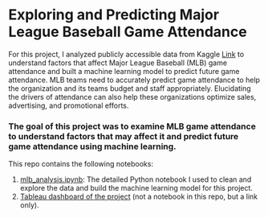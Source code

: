 # Exploring and Predicting Major League Baseball Game Attendance
For this project, I analyzed publicly accessible data from Kaggle [Link](https://www.kaggle.com/datasets/josephvm/mlb-game-data/data) to understand factors that affect Major League Baseball (MLB) game attendance and built a machine learning model to predict future game attendance. MLB teams need to accurately predict game attendance to help the organization and its teams budget and staff appropriately. Elucidating the drivers of attendance can also help these organizations optimize sales, advertising, and promotional efforts.

### The goal of this project was to examine MLB game attendance to understand factors that may affect it and predict future game attendance using machine learning.

This repo contains the following notebooks:
1. [mlb_analysis.ipynb](https://github.com/Ajoksy96/nurse-staffing-agency/blob/main/nsa_cleaning.ipynb): The detailed Python notebook I used to clean and explore the data and build the machine learning model for this project.
2. [Tableau dashboard of the project](https://public.tableau.com/app/profile/adebisi.akinyemi/viz/mlbtableauworkbook/MLBHomeAttendanceDashboard) (not a notebook in this repo, but a link only).
